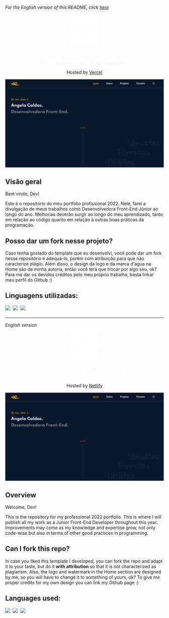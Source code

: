 _For the English version of this README, click [here](#English)_

<div align="center">
  <img src="https://raw.githubusercontent.com/sucodelarangela/portfolio/816c8f9d4e2ed795a95f931e8e937acf70c5d228/images/logo_white.svg" alt="Angela's logo" style="width: 100px">
  <h2>
    <a href="https://angelacaldas-portfolio-2022.netlify.app/" target="_blank" style="text-decoration: none; color: white">Angela Caldas | Portfolio v1</a>
  </h2>
  <p>Hosted by <a href="https://angelacaldas.vercel.app">Vercel</a></p>
</div>

![](/images/og_image.PNG)

## Visão geral

Bem vindo, Dev!

Este é o repositório do meu portfolio profissional 2022. Nele, farei a divulgação de meus trabalhos como Desenvolvedora Front-End Júnior ao longo do ano. Melhorias deverão surgir ao longo do meu aprendizado, tanto em relação ao código quanto em relação à outras boas práticas da programação.

## Posso dar um fork nesse projeto?

Caso tenha gostado do template que eu desenvolvi, você pode dar um fork nesse repositório e adequá-lo, porém com atribuição para que não caracterize plágio. Além disso, o design da logo e da marca d'água na Home são de minha autoria, então você terá que trocar por algo seu, ok? Para me dar os devidos créditos pelo meu próprio trabalho, basta linkar meu perfil do Github :)

## Linguagens utilizadas:

<div style="display: grid; grid-auto-flow:column; width: fit-content; gap: 0.5rem;">
  <img height="25px" src="https://cdn.jsdelivr.net/gh/devicons/devicon/icons/html5/html5-original.svg" />
  <img height="25px" src="https://cdn.jsdelivr.net/gh/devicons/devicon/icons/css3/css3-original.svg" />
  <img height="25px" src="https://cdn.jsdelivr.net/gh/devicons/devicon/icons/javascript/javascript-original.svg" />
</div>

---

<div id="English" style="font-style: italic;">English version</div>

<div align="center">
  <img src="https://raw.githubusercontent.com/sucodelarangela/portfolio/816c8f9d4e2ed795a95f931e8e937acf70c5d228/images/logo_white.svg" alt="Angela's logo" style="width: 100px">
  <h2>
    <a href="https://angelacaldas-portfolio-2022.netlify.app/" target="_blank" style="text-decoration: none; color: white">Angela Caldas | Portfolio v1</a>
  </h2>
  <p>Hosted by <a href="https://www.netlify.com/">Netlify</a></p>
</div>

![](/images/og_image.PNG)

## Overview

Welcome, Dev!

This is the repository for my professional 2022 portfolio. This is where I will publish all my work as a Junior Front-End Developer throughout this year. Improvements may come as my knowledge and expertise grow, not only code-wise but also in terms of other good practices in programming.

## Can I fork this repo?

In case you liked this template I developed, you can fork the repo and adapt it to your taste, but do it **with attribution** so that it is not characterized as plagiarism. Also, the logo and watermark in the Home section are designed by me, so you will have to change it to something of yours, ok? To give me proper credits for my own design you can link my Github page :)

## Languages used:

<div style="display: grid; grid-auto-flow:column; width: fit-content; gap: 0.5rem;">
  <img height="25px" src="https://cdn.jsdelivr.net/gh/devicons/devicon/icons/html5/html5-original.svg" />
  <img height="25px" src="https://cdn.jsdelivr.net/gh/devicons/devicon/icons/css3/css3-original.svg" />
  <img height="25px" src="https://cdn.jsdelivr.net/gh/devicons/devicon/icons/javascript/javascript-original.svg" />
</div>
